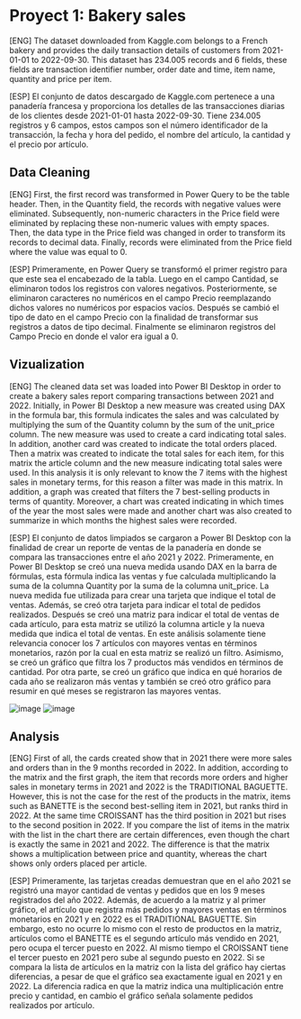 # Proyect 1: Bakery sales

<p> [ENG] The dataset downloaded from Kaggle.com belongs to a French bakery and provides the daily transaction details of customers from 2021-01-01 to 2022-09-30. This dataset has 234.005 records and 6 fields, these fields are transaction identifier number, order date and time, item name, quantity and price per item. </p>

<p> [ESP] El conjunto de datos descargado de Kaggle.com pertenece a una panadería francesa y proporciona los detalles de las transacciones diarias de los clientes desde 2021-01-01 hasta 2022-09-30. Tiene 234.005 registros y 6 campos, estos campos son el número identificador de la transacción, la fecha y hora del pedido, el nombre del artículo, la cantidad y el precio por artículo. </p>

## Data Cleaning

[ENG] First, the first record was transformed in Power Query to be the table header. Then, in the Quantity field, the records with negative values were eliminated. Subsequently, non-numeric characters in the Price field were eliminated by replacing these non-numeric values with empty spaces. Then, the data type in the Price field was changed in order to transform its records to decimal data. Finally, records were eliminated from the Price field where the value was equal to 0.

[ESP] Primeramente, en Power Query se transformó el primer registro para que este sea el encabezado de la tabla. Luego en el campo Cantidad, se eliminaron todos los registros con valores negativos. Posteriormente, se eliminaron caracteres no numéricos en el campo Precio reemplazando dichos valores no numéricos por espacios vacíos. Después  se cambió el tipo de dato en el campo Precio con la finalidad de transformar sus registros a datos de tipo decimal. Finalmente se eliminaron registros del Campo Precio en donde el valor era igual a 0.

## Vizualization

[ENG] The cleaned data set was loaded into Power BI Desktop in order to create a bakery sales report comparing transactions between 2021 and 2022. Initially, in Power BI Desktop a new measure was created using DAX in the formula bar, this formula indicates the sales and was calculated by multiplying the sum of the Quantity column by the sum of the unit_price column. The new measure was used to create a card indicating total sales. In addition, another card was created to indicate the total orders placed. Then a matrix was created to indicate the total sales for each item, for this matrix the article column and the new measure indicating total sales were used. In this analysis it is only relevant to know the 7 items with the highest sales in monetary terms, for this reason a filter was made in this matrix. In addition, a graph was created that filters the 7 best-selling products in terms of quantity. Moreover, a chart was created indicating in which times of the year the most sales were made and another chart was also created to summarize in which months the highest sales were recorded.

[ESP] El conjunto de datos limpiados se cargaron a Power BI Desktop con la finalidad de crear un reporte de ventas de la panadería en donde se compara las transacciones entre el año 2021 y 2022. Primeramente, en Power BI Desktop se creó una nueva medida usando DAX en la barra de fórmulas, esta fórmula indica las ventas y fue calculada multiplicando la suma de la columna Quantity por la suma de la columna unit_price. La nueva medida fue utilizada para crear una tarjeta que indique el total de ventas. Además, se creó otra tarjeta para indicar el total de pedidos realizados. Después se creó una matriz para indicar el total de ventas de cada artículo, para esta matriz se utilizó la columna article y la nueva medida que indica el total de ventas. En este análisis solamente tiene relevancia conocer los 7 artículos con mayores ventas en términos monetarios, razón por la cual en esta matriz se realizó un filtro. Asimismo, se creó un gráfico que filtra los 7 productos más vendidos en términos de cantidad. Por otra parte, se creó un gráfico que indica en qué horarios de cada año se realizaron más ventas y también se creó otro gráfico para resumir en qué meses se registraron las mayores ventas.

![image](https://github.com/Fraan-Lab/Power-BI-Portfolio/blob/main/Bakery%20sales/Dashboard%202021%20Bakery_sales.png)
![image](https://github.com/Fraan-Lab/Power-BI-Portfolio/blob/main/Bakery%20sales/Dashboard%202022%20Bakery_sales.png)

## Analysis

[ENG] First of all, the cards created show that in 2021 there were more sales and orders than in the 9 months recorded in 2022. In addition, according to the matrix and the first graph, the item that records more orders and higher sales in monetary terms in 2021 and 2022 is the TRADITIONAL BAGUETTE.  However, this is not the case for the rest of the products in the matrix, items such as BANETTE is the second best-selling item in 2021, but ranks third in 2022. At the same time CROISSANT has the third position in 2021 but rises to the second position in 2022. If you compare the list of items in the matrix with the list in the chart there are certain differences, even though the chart is exactly the same in 2021 and 2022. The difference is that the matrix shows a multiplication between price and quantity, whereas the chart shows only orders placed per article.

[ESP] Primeramente, las tarjetas creadas demuestran que en el año 2021 se registró una mayor cantidad de ventas y pedidos que en los 9 meses registrados del año 2022. Además, de acuerdo a la matriz y al primer gráfico, el artículo que registra más pedidos y mayores ventas en términos monetarios en 2021 y en 2022 es el TRADITIONAL BAGUETTE.  Sin embargo, esto no ocurre lo mismo con el resto de productos en la matriz, artículos como el BANETTE es el segundo artículo más vendido en 2021, pero ocupa el tercer puesto en 2022. Al mismo tiempo el CROISSANT tiene el tercer puesto en 2021 pero sube al segundo puesto en 2022. Si se compara la lista de artículos en la matriz con la lista del gráfico hay ciertas diferencias, a pesar de que el gráfico sea exactamente igual en 2021 y en 2022. La diferencia radica en que la matriz indica una multiplicación entre precio y cantidad, en cambio el gráfico señala solamente pedidos realizados por artículo.
